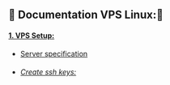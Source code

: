 📝 Documentation VPS Linux:📝
---
#### [1. VPS Setup:](VPS_Setup/readme.md)
- [Server specification](VPS_Setup/readme.md)
- ###### [Create ssh keys:](VPS_Setup/readme.md#2create-ssh-keys:)
